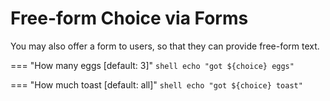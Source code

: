 # Free-form Choice via Forms

You may also offer a form to users, so that they can provide free-form text.

=== "How many eggs [default: 3]"
    ```shell
    echo "got ${choice} eggs"
    ```
    
=== "How much toast [default: all]"
    ```shell
    echo "got ${choice} toast"
    ```
